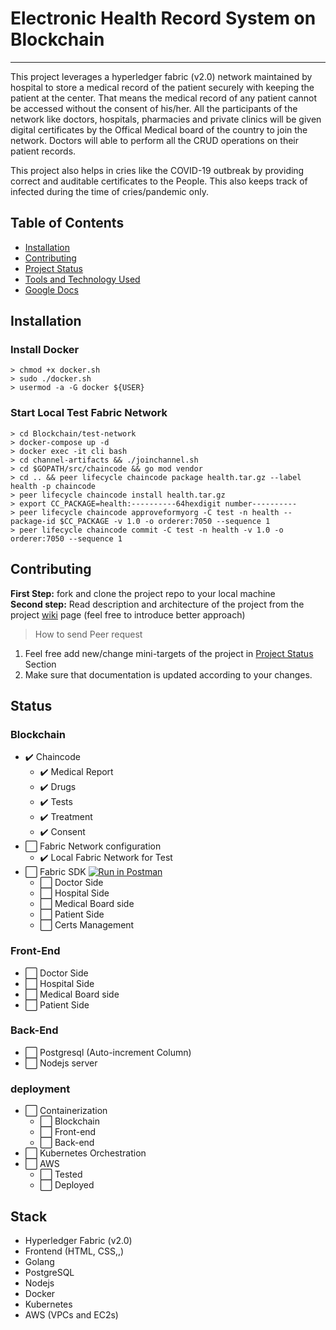 # Electronic Health Record System on Blockchain
---

This project leverages a hyperledger fabric (v2.0) network maintained by hospital to store a medical record of the patient securely with keeping the patient at the center. That means the medical record of any patient cannot be accessed without the consent of his/her. All the participants of the network like doctors, hospitals, pharmacies and private clinics will be given digital certificates by the Offical Medical board of the country to join the network. Doctors will able to perform all the CRUD operations on their patient records.

This project also helps in cries like the COVID-19 outbreak by providing correct and auditable certificates to the People. This also keeps track of infected during the time of cries/pandemic only.

## Table of Contents

- [Installation](#Installation)
- [Contributing](#Contributing)
- [Project Status](#Status)
- [Tools and Technology Used](#Stack)
- [Google Docs](https://drive.google.com/open?id=1lrcfMYx-DvzWgwxbWq62cdAP2u8Pg0VP)

## Installation

### Install Docker
    > chmod +x docker.sh
    > sudo ./docker.sh
    > usermod -a -G docker ${USER}
### Start Local Test Fabric Network
    > cd Blockchain/test-network
    > docker-compose up -d
    > docker exec -it cli bash
    > cd channel-artifacts && ./joinchannel.sh
    > cd $GOPATH/src/chaincode && go mod vendor
    > cd .. && peer lifecycle chaincode package health.tar.gz --label health -p chaincode
    > peer lifecycle chaincode install health.tar.gz 
    > export CC_PACKAGE=health:----------64hexdigit number----------
    > peer lifecycle chaincode approveformyorg -C test -n health --package-id $CC_PACKAGE -v 1.0 -o orderer:7050 --sequence 1
    > peer lifecycle chaincode commit -C test -n health -v 1.0 -o orderer:7050 --sequence 1
## Contributing
**First Step:** fork and clone the project repo to your local machine<br>
**Second step:** Read description and architecture of the project from the project [wiki](https://github.com/Zzocker/EHR-on-blockchain/wiki) page (feel free to introduce better approach)

> How to send Peer request
1. Feel free add new/change mini-targets of the project in [Project Status](#Status) Section
2. Make sure that documentation is updated according to your changes.

## Status

### Blockchain

- :heavy_check_mark: Chaincode
    * :heavy_check_mark: Medical Report
    * :heavy_check_mark: Drugs
    * :heavy_check_mark: Tests
    * :heavy_check_mark: Treatment
    * :heavy_check_mark: Consent
- :white_large_square: Fabric Network configuration
    * :heavy_check_mark: Local Fabric Network for Test
- :white_large_square: Fabric SDK [![Run in Postman](https://run.pstmn.io/button.svg)](https://app.getpostman.com/run-collection/a76327a3785763703ffc)
    * :white_large_square: Doctor Side
    * :white_large_square: Hospital Side
    * :white_large_square: Medical Board side
    * :white_large_square: Patient Side
    * :white_large_square: Certs Management

### Front-End

- :white_large_square: Doctor Side
- :white_large_square: Hospital Side
- :white_large_square: Medical Board side
- :white_large_square: Patient Side

### Back-End

- :white_large_square: Postgresql (Auto-increment Column)
- :white_large_square: Nodejs server

### deployment

- :white_large_square: Containerization
    * :white_large_square: Blockchain
    * :white_large_square: Front-end
    * :white_large_square: Back-end
- :white_large_square: Kubernetes Orchestration
- :white_large_square: AWS
    * :white_large_square: Tested
    * :white_large_square: Deployed

## Stack

- Hyperledger Fabric (v2.0)
- Frontend (HTML, CSS,,)
- Golang
- PostgreSQL
- Nodejs
- Docker
- Kubernetes
- AWS (VPCs and EC2s)


